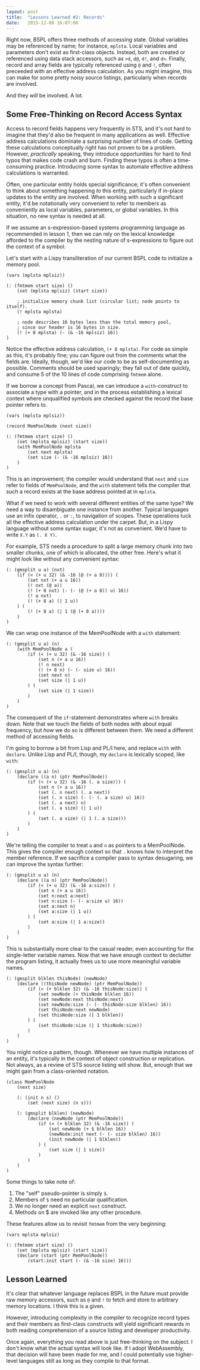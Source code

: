 ```yaml
---
layout: post
title:  "Lessons Learned #2: Records"
date:   2015-12-08 16:07:00
---
```


Right now, BSPL offers three methods of accessing state.
Global variables may be referenced by name; for instance, `mplsta`.
Local variables and parameters don't exist as first-class objects.
Instead, both are created or referenced using data stack accessors,
such as `>d`, `d@`, `d!`, and `d>`.
Finally,
record and array fields are typically referenced using `@` and `!`,
often preceeded with an effective address calculation.
As you might imagine,
this can make for some pretty noisy source listings,
particularly when records are involved.

And they *will* be involved.  A lot.

## Some Free-Thinking on Record Access Syntax

Access to record fields happens very frequently in STS, and
it's not hard to imagine that they'd
also be frequent in many applications as well.
Effective address calculations dominate a surprising number of lines of code.
Getting these calculations conceptually right has not proven to be a problem.
However, *practically* speaking,
they introduce opportunities for hard to find typos
that makes code crash and burn.
Finding these typos is often a time-consuming practice.
Introducing some syntax
to automate effective address calculations
is warranted.

Often, one particular entity holds special significance;
it's often convenient to think about something happening *to* this entity,
particularly if in-place updates to the entity are involved.
When working with such a significant entity,
it'd be notationally very convenient to refer to members
as conveniently as local variables, parameters, or global variables.
In this situation,
no new syntax is needed at all.

If we assume an s-expression-based systems programming language
as recommended in lesson 1,
then we can rely
on the lexical knowledge
afforded to the compiler
by the nesting nature of s-expressions
to figure out the context of a symbol.

Let's start
with a Lispy transliteration
of our current BSPL code
to initialize a memory pool.

    (vars (mplsta mplsiz))

    (: (fmtmem start size) ()
        (set (mplsta mplsiz) (start size))
        
        ; initialize memory chunk list (circular list; node points to itself).
        (! mplsta mplsta)

        ; node describes 16 bytes less than the total memory pool,
        ; since our header is 16 bytes in size.
        (! (+ 8 mplsta) (- (& -16 mplsiz) 16))
    )

Notice the effective address calculation,
`(+ 8 mplsta)`.
For code as simple as this, it's probably fine;
you can figure out from the comments what the fields are.
Ideally, though, we'd like our code to be as self-documenting as possible.
Comments should be used sparingly;
they fall out of date quickly,
and consume 5 of the 10 lines of code comprising `fmtmem` alone.

If we borrow a concept from Pascal,
we can introduce a `with`-construct to associate a type with a pointer,
and in the process establishing a lexical context where unqualified symbols
are checked against the record the base pointer refers to.

    (vars (mplsta mplsiz))

    (record MemPoolNode (next size))

    (: (fmtmem start size) ()
        (set (mplsta mplsiz) (start size))
        (with MemPoolNode mplsta
            (set next mplsta)
            (set size (- (& -16 mplsiz) 16))
        )
    )

This is an improvement;
the compiler would understand
that `next` and `size`
refer to fields of `MemPoolNode`,
and the `with` statement tells the compiler
that such a record exists at the base address pointed at in `mplsta`.

What if we need to work with several different entities of the same type?
We need a way to disambiguate one instance from another.
Typical languages use an infix operator,
`.` or `:`,
to navigation of scopes.
These operations tuck all the effective address calculation under the carpet.
But, in a Lispy language without some syntax sugar,
it's not as convenient.
We'd have to write `X.Y` as `(. X Y)`.

For example,
STS needs a procedure to split a large memory chunk into two smaller chunks,
one of which is allocated, the other free.
Here's what it might look like without any convenient syntax:

    (: (gmsplit u a) (nxt)
        (if (< (+ u 32) (& -16 (@ (+ a 8)))) (
            (set nxt (+ a u 16))
            (! nxt (@ a))
            (! (+ 8 nxt) (- (- (@ (+ a 8)) u) 16))
            (! a nxt)
            (! (+ 8 a) (| 1 u))
        ) (
            (! (+ 8 a) (| 1 (@ (+ 8 a))))
        )
    )

We can wrap one instance of the MemPoolNode with a `with` statement:

    (: (gmsplit u a) (n)
        (with MemPoolNode a (
            (if (< (+ u 32) (& -16 size)) (
                (set n (+ a u 16))
                (! n next)
                (! (+ 8 n) (- (- size u) 16))
                (set next n)
                (set size (| 1 u))
            ) (
                (set size (| 1 size))
            )
        )
    )

The consequent of the `if`-statement demonstrates where `with` breaks down.
Note that we touch the fields of both nodes with about equal frequency,
but *how* we do so is different between them.
We need a different method of accessing fields.

I'm going to borrow a bit from Lisp and PL/I here,
and replace `with` with `declare`.
Unlike Lisp and PL/I, though,
my `declare` is lexically scoped, like `with`:

    (: (gmsplit u a) (n)
        (declare ((a n) (ptr MemPoolNode))
            (if (< (+ u 32) (& -16 (. a size))) (
                (set n (+ a u 16))
                (set (. n next) (. a next))
                (set (. n size) (- (- (. a size) u) 16))
                (set (. a next) n)
                (set (. a size) (| 1 u))
            ) (
                (set (. a size) (| 1 (. a size)))
            )
        )
    )

We're telling the compiler to treat `a` and `n` as pointers to a MemPoolNode.
This gives the compiler enough context so that
`.` knows how to interpret the member reference.
If we sacrifice a compiler pass to syntax desugaring,
we can improve the syntax further:

    (: (gmsplit u a) (n)
        (declare ((a n) (ptr MemPoolNode))
            (if (< (+ u 32) (& -16 a:size)) (
                (set n (+ a u 16))
                (set n:next a:next)
                (set n:size (- (- a:size u) 16))
                (set a:next n)
                (set a:size (| 1 u))
            ) (
                (set a:size (| 1 a:size))
            )
        )
    )

This is substantially more clear to the casual reader,
even accounting for the single-letter variable names.
Now that we have enough context to declutter the program listing,
it actually frees us to use more meaningful variable names.

    (: (gmsplit blklen thisNode) (newNode)
        (declare ((thisNode newNode) (ptr MemPoolNode))
            (if (< (+ blklen 32) (& -16 thisNode:size)) (
                (set newNode (+ thisNode blklen 16))
                (set newNode:next thisNode:next)
                (set newNode:size (- (- thisNode:size blklen) 16))
                (set thisNode:next newNode)
                (set thisNode:size (| 1 blklen))
            ) (
                (set thisNode:size (| 1 thisNode:size))
            )
        )
    )

You might notice a pattern, though.
Whenever we have multiple instances of an entity,
it's typically in the context of object construction or replication.
Not always, as a review of STS source listing will show.
But, enough that we might gain from a class-oriented notation.

    (class MemPoolNode
        (next size)

        (: (init n s) ()
            (set (next size) (n s)))

        (: (gmsplit blklen) (newNode)
            (declare (newNode (ptr MemPoolNode))
                (if (< (+ blklen 32) (& -16 size)) (
                    (set newNode (+ $ blklen 16))
                    (newNode:init next (- (- size blklen) 16))
                    (init newNode (| 1 blklen))
                ) (
                    (set size (| 1 size))
                )
            )
        )
    )

Some things to take note of:

1. The "self" pseudo-pointer is simply `$`.
2. Members of `$` need no particular qualification.
3. We no longer need an explicit `next` construct.
4. Methods on $ are invoked like any other procedure.

These features allow us to revisit `fmtmem` from the very beginning:

    (vars mplsta mplsiz)

    (: (fmtmem start size) ()
        (set (mplsta mplsiz) (start size))
        (declare (start (ptr MemPoolNode))
            (start:init start (- (& -16 size) 16)))

## Lesson Learned

It's clear that whatever language replaces BSPL
in the future
must provide raw memory accessors,
such as `@` and `!` to fetch and store to arbitrary memory locations.
I think this is a given.

However,
introducing complexity in the compiler to recognize record types and their
members as first-class constructs
will yield significant rewards in both
reading comprehension of a source listing and
developer productivity.

Once again, everything you read above is just free-thinking on the subject.
I don't know what the actual syntax will look like.
If I adopt WebAssembly, that decision will have been made for me,
and I could potentially use higher-level languages still
as long as they compile to that format.


